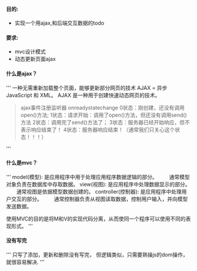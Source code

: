 #### 目的:
* 实现一个用ajax,和后端交互数据的todo

#### 要求:
* mvc设计模式
* 动态更新页面ajax

#### 什么是ajax？
'''
一种无需重新加载整个页面，能够更新部分网页的技术
AJAX = 异步 JavaScript 和 XML。
AJAX 是一种用于创建快速动态网页的技术。


> ajax事件注册监听器 onreadystatechange
> 0状态：刚创建，还没有调用open()方法;
> 1状态：请求开始：调用了open()方法，但还没有调用send()方法
> 2状态：调用完了send()方法了；
> 3状态：服务器已经开始响应，但不表示响应结束了！
> 4状态：服务器响应结束！（通常我们只关心这个状态！！！）

'''

#### 什么是mvc？
'''
model(模型):
   是应用程序中用于处理应用程序数据逻辑的部分。
　　通常模型对象负责在数据库中存取数据。
view(视图):
    是应用程序中处理数据显示的部分。
　　通常视图是依据模型数据创建的。
controller(控制器):
    是应用程序中处理用户交互的部分。
　　通常控制器负责从视图读取数据，控制用户输入，并向模型发送数据。

使用MVC的目的是将M和V的实现代码分离，从而使同一个程序可以使用不同的表现形式。
'''

#### 没有写完
'''
只写了添加，更新和删除没有写完，
但逻辑类似，只需要熟操js的dom操作，就很容易解决.
'''


